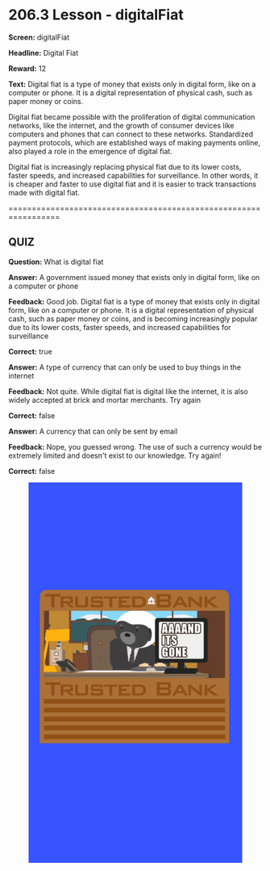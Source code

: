 # 206.3 Lesson - digitalFiat

**Screen:** digitalFiat

**Headline:** Digital Fiat

**Reward:** 12

**Text:** Digital fiat is a type of money that exists only in digital form, like on a computer or phone. It is a digital representation of physical cash, such as paper money or coins.

Digital fiat became possible with the proliferation of digital communication networks, like the internet, and the growth of consumer devices like computers and phones that can connect to these networks. Standardized payment protocols, which are established ways of making payments online, also played a role in the emergence of digital fiat.

Digital fiat is increasingly replacing physical fiat due to its lower costs, faster speeds, and increased capabilities for surveillance. In other words, it is cheaper and faster to use digital fiat and it is easier to track transactions made with digital fiat.


=================================================================

## QUIZ

**Question:** What is digital fiat


**Answer:** A government issued money that exists only in digital form, like on a computer or phone

**Feedback:** Good job. Digital fiat is a type of money that exists only in digital form, like on a computer or phone. It is a digital representation of physical cash, such as paper money or coins, and is becoming increasingly popular due to its lower costs, faster speeds, and increased capabilities for surveillance

**Correct:** true

**Answer:** A type of currency that can only be used to buy things in the internet

**Feedback:** Not quite. While digital fiat is digital like the internet, it is also widely accepted at brick and mortar merchants. Try again

**Correct:** false

**Answer:** A currency that can only be sent by email

**Feedback:** Nope, you guessed wrong. The use of such a currency would be extremely limited and doesn&#x27;t exist to our knowledge. Try again!

**Correct:** false


<figure><img src="../.gitbook/assets/206-03.png" alt=""><figcaption></figcaption></figure>

